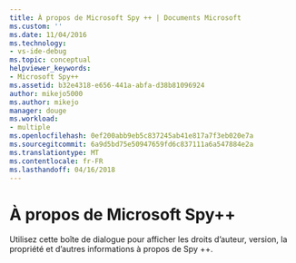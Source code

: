 ```yaml
---
title: À propos de Microsoft Spy ++ | Documents Microsoft
ms.custom: ''
ms.date: 11/04/2016
ms.technology:
- vs-ide-debug
ms.topic: conceptual
helpviewer_keywords:
- Microsoft Spy++
ms.assetid: b32e4318-e656-441a-abfa-d38b81096924
author: mikejo5000
ms.author: mikejo
manager: douge
ms.workload:
- multiple
ms.openlocfilehash: 0ef200abb9eb5c837245ab41e817a7f3eb020e7a
ms.sourcegitcommit: 6a9d5bd75e50947659fd6c837111a6a547884e2a
ms.translationtype: MT
ms.contentlocale: fr-FR
ms.lasthandoff: 04/16/2018
---
```

# <a name="about-microsoft-spy"></a>À propos de Microsoft Spy++
Utilisez cette boîte de dialogue pour afficher les droits d’auteur, version, la propriété et d’autres informations à propos de Spy ++.